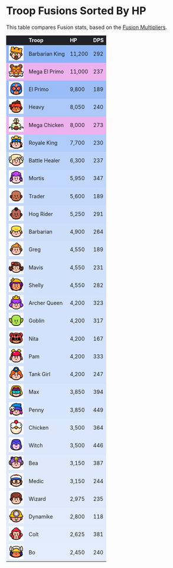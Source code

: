 # Troop Fusions Sorted By HP

This table compares Fusion stats, based on the [Fusion Multipliers](/sb/troops_fusion_multipliers).

<style>
    .heatMapTFHP {
        width: 100%;
        text-align: left;
    }
    .heatMapTFHP th {
        word-wrap: break-word;
        text-align: left;
        color: white;
        background: #202127;
    }
    .heatMapTFHP tr:nth-child(1) { background: rgba(66, 133, 244, 0.60); }
    .heatMapTFHP tr:nth-child(2) { background: rgba(200, 0, 200, 0.3); }
    .heatMapTFHP tr:nth-child(3) { background: rgba(66, 133, 244, 0.53); }
    .heatMapTFHP tr:nth-child(4) { background: rgba(66, 133, 244, 0.43); }
    .heatMapTFHP tr:nth-child(5) { background: rgba(200, 0, 200, 0.3); }
    .heatMapTFHP tr:nth-child(6) { background: rgba(66, 133, 244, 0.41); }
    .heatMapTFHP tr:nth-child(7) { background: rgba(66, 133, 244, 0.34); }
    .heatMapTFHP tr:nth-child(8) { background: rgba(66, 133, 244, 0.32); }
    .heatMapTFHP tr:nth-child(9) { background: rgba(66, 133, 244, 0.30); }
    .heatMapTFHP tr:nth-child(10) { background: rgba(66, 133, 244, 0.28); }
    .heatMapTFHP tr:nth-child(11) { background: rgba(66, 133, 244, 0.26); }
    .heatMapTFHP tr:nth-child(12) { background: rgba(66, 133, 244, 0.24); }
    .heatMapTFHP tr:nth-child(13) { background: rgba(66, 133, 244, 0.24); }
    .heatMapTFHP tr:nth-child(14) { background: rgba(66, 133, 244, 0.24); }
    .heatMapTFHP tr:nth-child(15) { background: rgba(66, 133, 244, 0.23); }
    .heatMapTFHP tr:nth-child(16) { background: rgba(66, 133, 244, 0.23); }
    .heatMapTFHP tr:nth-child(17) { background: rgba(66, 133, 244, 0.23); }
    .heatMapTFHP tr:nth-child(18) { background: rgba(66, 133, 244, 0.23); }
    .heatMapTFHP tr:nth-child(19) { background: rgba(66, 133, 244, 0.23); }
    .heatMapTFHP tr:nth-child(20) { background: rgba(66, 133, 244, 0.21); }
    .heatMapTFHP tr:nth-child(21) { background: rgba(66, 133, 244, 0.21); }
    .heatMapTFHP tr:nth-child(22) { background: rgba(66, 133, 244, 0.19); }
    .heatMapTFHP tr:nth-child(23) { background: rgba(66, 133, 244, 0.19); }
    .heatMapTFHP tr:nth-child(24) { background: rgba(66, 133, 244, 0.17); }
    .heatMapTFHP tr:nth-child(25) { background: rgba(66, 133, 244, 0.17); }
    .heatMapTFHP tr:nth-child(26) { background: rgba(66, 133, 244, 0.16); }
    .heatMapTFHP tr:nth-child(27) { background: rgba(66, 133, 244, 0.15); }
    .heatMapTFHP tr:nth-child(28) { background: rgba(66, 133, 244, 0.14); }
    .heatMapTFHP tr:nth-child(29) { background: rgba(66, 133, 244, 0.13); }
</style>

<div class="heatMapTFHP">

|   | Troop | HP | DPS | 
| -- | -- | -- | -- |
| <img src="../assets/sb_emote_barbarian-king.png"  width="40" height="40" /> | Barbarian King | 11,200 | 292 |
| <img src="../assets/sb_emote_mega-el-primo.png"  width="40" height="40" /> | Mega El Primo | 11,000 | 237 |
| <img src="../assets/sb_emote_el-primo.png"  width="40" height="40" /> | El Primo | 9,800 | 189 |
| <img src="../assets/sb_emote_heavy.png"  width="40" height="40" /> | Heavy | 8,050 | 240 |
| <img src="../assets/sb_emote_mega-chicken.png"  width="40" height="40" /> | Mega Chicken | 8,000 | 273 |
| <img src="../assets/sb_emote_royale-king.png"  width="40" height="40" /> | Royale King | 7,700 | 230 |
| <img src="../assets/sb_emote_battle-healer.png"  width="40" height="40" /> | Battle Healer | 6,300 | 237 |
| <img src="../assets/sb_emote_mortis.png"  width="40" height="40" /> | Mortis | 5,950 | 347 |
| <img src="../assets/sb_emote_trader.png"  width="40" height="40" /> | Trader | 5,600 | 189 |
| <img src="../assets/sb_emote_hog-rider.png"  width="40" height="40" /> | Hog Rider | 5,250 | 291 |
| <img src="../assets/sb_emote_barbarian.png"  width="40" height="40" /> | Barbarian | 4,900 | 264 |
| <img src="../assets/sb_emote_greg.png"  width="40" height="40" /> | Greg | 4,550 | 189 |
| <img src="../assets/sb_emote_mavis.png"  width="40" height="40" /> | Mavis | 4,550 | 231 |
| <img src="../assets/sb_emote_shelly.png"  width="40" height="40" /> | Shelly | 4,550 | 282 |
| <img src="../assets/sb_emote_archer-queen.png"  width="40" height="40" /> | Archer Queen | 4,200 | 323 |
| <img src="../assets/sb_emote_goblin.png"  width="40" height="40" /> | Goblin | 4,200 | 317 |
| <img src="../assets/sb_emote_nita.png"  width="40" height="40" /> | Nita | 4,200 | 167 |
| <img src="../assets/sb_emote_pam.png"  width="40" height="40" /> | Pam | 4,200 | 333 |
| <img src="../assets/sb_emote_tank-girl.png"  width="40" height="40" /> | Tank Girl | 4,200 | 247 |
| <img src="../assets/sb_emote_max.png"  width="40" height="40" /> | Max | 3,850 | 394 |
| <img src="../assets/sb_emote_penny.png"  width="40" height="40" /> | Penny | 3,850 | 449 |
| <img src="../assets/sb_emote_chicken.png"  width="40" height="40" /> | Chicken | 3,500 | 364 |
| <img src="../assets/sb_emote_witch.png"  width="40" height="40" /> | Witch | 3,500 | 446 |
| <img src="../assets/sb_emote_bea.png"  width="40" height="40" /> | Bea | 3,150 | 387 |
| <img src="../assets/sb_emote_medic.png"  width="40" height="40" /> | Medic | 3,150 | 244 |
| <img src="../assets/sb_emote_wizard.png"  width="40" height="40" /> | Wizard | 2,975 | 235 |
| <img src="../assets/sb_emote_dynamike.png"  width="40" height="40" /> | Dynamike | 2,800 | 118 |
| <img src="../assets/sb_emote_colt.png"  width="40" height="40" /> | Colt | 2,625 | 381 |
| <img src="../assets/sb_emote_bo.png"  width="40" height="40" /> | Bo | 2,450 | 240 |

</div>